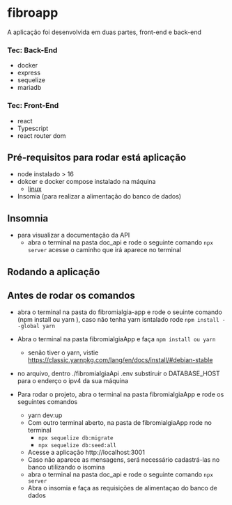 # fibroapp
A aplicação foi desenvolvida em duas partes, front-end e back-end

 ### Tec: Back-End
  - docker
  - express
  - sequelize
  - mariadb
  ### Tec: Front-End
  - react
  - Typescript
  - react router dom 
 
## Pré-requisitos para rodar está aplicação
 - node instalado > 16
 - dokcer e docker compose instalado na máquina 
   - [ linux ](https://docs.docker.com/engine/install/ubuntu/)
 - Insomia (para realizar a alimentação do banco de dados) 
  
 ## Insomnia
  - para visualizar a documentação da API
    - abra o terminal na pasta doc_api e rode o seguinte comando `npx server`  acesse o caminho que irá aparece no terminal
    
  ## Rodando a aplicação 
   ## Antes de rodar os comandos
   - abra o terminal na pasta do fibromialgia-app e rode o seuinte comando (npm install ou yarn ), caso não tenha yarn  isntalado  rode `npm install --global yarn`
   - Abra o terminal na pasta fibromialgiaApp e faça `npm install ou yarn `
     - senão tiver o yarn, vistie https://classic.yarnpkg.com/lang/en/docs/install/#debian-stable
   - no arquivo, dentro ./fibromialgiaApi  .env substiruir o DATABASE_HOST para o enderço o ipv4 da sua máquina
   
   - Para rodar o projeto, abra o terminal na pasta fibromialgiaApp e rode os seguintes comandos
      - yarn dev:up
      - Com outro terminal aberto, na pasta de fibromialgiaApp rode no terminal
         - `npx sequelize db:migrate`
         - `npx sequelize db:seed:all`
      - Acesse a aplicação http://localhost:3001
      - Caso não aparece as mensagens, será necessário cadastrá-las no banco utilizando o isomina 
      - abra o terminal na pasta doc_api e rode o seguinte comando `npx server`
      - Abra o insomia e faça as requisições de alimentaçao do banco de dados
